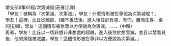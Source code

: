 增支部9集61經/次第滅經(莊春江譯)  
「學友！被稱為『次第滅、次第滅』，學友！什麼情形被世尊說為次第滅呢？」  
學友！這裡，比丘從離欲、[離不善法後，進入後住於有尋、有伺，離而生喜、樂的]初禪，學友！這個情形被世尊以方便說為次第滅。……（中略）  
再者，學友！比丘以一切非想非非想處的超越，進入後住於想受滅，並且以慧看見後，他的煩惱被滅盡，學友！這個情形被世尊非以方便說為次第滅。」  
  
  
